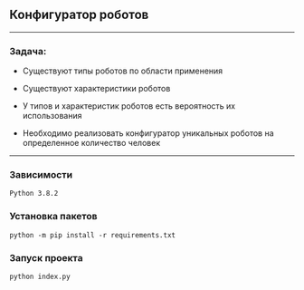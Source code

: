 ## Конфигуратор роботов

***
### Задача:
- Существуют типы роботов по области применения
- Существуют характеристики роботов
- У типов и характеристик роботов есть вероятность их использования

- Необходимо реализовать конфигуратор уникальных роботов на определенное количество человек

***

### Зависимости

```
Python 3.8.2
```

### Установка пакетов

```
python -m pip install -r requirements.txt
```

### Запуск проекта

```
python index.py
```